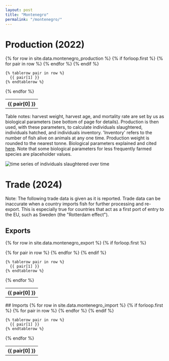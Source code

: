 ```yaml
---
layout: post
title: "Montenegro"
permalink: "/montenegro/"
---
```

# Production (2022)  

  <table class='prodtable'>
  {% for row in site.data.montenegro_production %}
    {% if forloop.first %}
    <tr>
      {% for pair in row %}
        <th>{{ pair[0] }}</th>
      {% endfor %}
    </tr>
    {% endif %}

    {% tablerow pair in row %}
      {{ pair[1] }}
    {% endtablerow %}
  {% endfor %}
</table>
<div class='prodtablenotes'>
Table notes: harvest weight, harvest age, and mortality rate are set by us as biological parameters (see bottom of page for details). Production is then used, with these parameters, to calculate individuals slaughtered, individuals hatched, and individuals inventory. 'Inventory' refers to the number of fish alive on animals at any one time. Production weight is rounded to the nearest tonne.
Biological parameters explained and cited <a href="{% link parameters.md %}">here</a>. Note that some biological parameters for less frequently farmed species are placeholder values.
</div>


![time series of individuals slaughtered over time](../assets/images/montenegro_timeseries.png)

# Trade (2024)  
Note: The following trade data is given as it is reported. Trade data can be inaccurate when a country imports fish for further processing and re-export. This is especially true for countries that act as a first port of entry to the EU, such as Sweden (the "Rotterdam effect").
## Exports  


  <table>

  {% for row in site.data.montenegro_export %}
    {% if forloop.first %}
    <tr>
      {% for pair in row %}
        <th>{{ pair[0] }}</th>
      {% endfor %}
    </tr>
    {% endif %}

    {% tablerow pair in row %}
      {{ pair[1] }}
    {% endtablerow %}
  {% endfor %}
</table>
## Imports  

  <table>
  {% for row in site.data.montenegro_import %}
    {% if forloop.first %}
    <tr>
      {% for pair in row %}
        <th>{{ pair[0] }}</th>
      {% endfor %}
    </tr>
    {% endif %}

    {% tablerow pair in row %}
      {{ pair[1] }}
    {% endtablerow %}
  {% endfor %}
</table>

